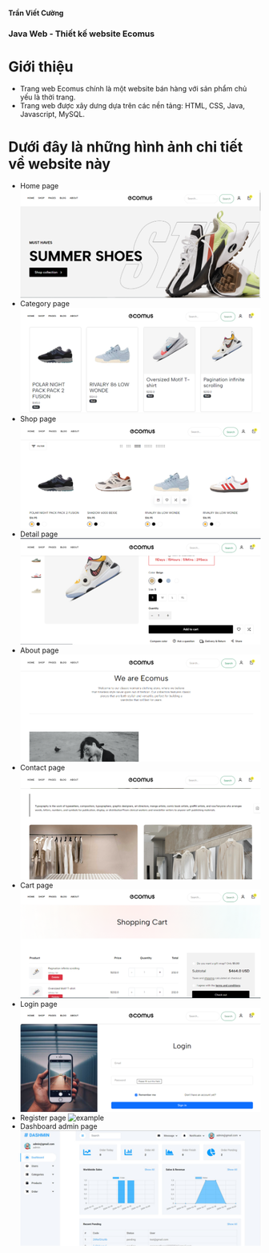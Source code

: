 #### Trần Viết Cường
 ### Java Web - Thiết kế website Ecomus
 # Giới thiệu
 - Trang web Ecomus chính là một website bán hàng với sản phẩm chủ yếu là thời trang.
 - Trang web được xây dưng dựa trên các nền tảng: HTML, CSS, Java, Javascript, MySQL.
# Dưới đây là những hình ảnh chi tiết về website này
- Home page
![example](./image/home.jpg)
- Category page
![example](./image/category.jpg)
- Shop page
![example](./image/shop.jpg)
- Detail page
![example](./image/detail.jpg)
- About page
![example](./image/about.jpg)
- Contact page
![example](./image/contact.jpg)
- Cart page
![example](./image/cart.jpg)
- Login page
![example](./image/login.jpg)
- Register page
![example](./image/rigistr.jpg)
- Dashboard admin page
![example](./image/dashboard.jpg)
